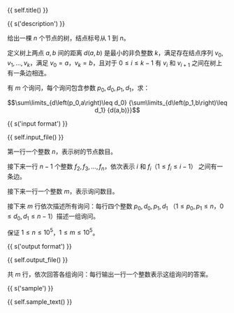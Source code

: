 
{{ self.title() }}

{{ s('description') }}

给出一棵 $n$ 个节点的树，结点标号从 $1$ 到 $n$。

定义树上两点 $a,b$ 间的距离 $d\left( a,b\right)$ 是最小的非负整数 $k$，满足存在结点序列 $v_0,v_1,\dots ,v_k$，满足 $v_0=a$，$v_k=b$，且对于 $0\leq i\leq k-1$ 有 $v_i$ 和 $v_{i+1}$ 之间在树上有一条边相连。

有 $m$ 个询问，每个询问包含参数 $p_0,d_0,p_1,d_1$，求：

$$\sum\limits_{d\left(p_0,a\right)\leq d_0} {\sum\limits_{d\left(p_1,b\right)\leq d_1} {d(a,b)}}$$

{{ s('input format') }}

{{ self.input_file() }}

第一行一个整数 $n$，表示树的节点数目。

接下来一行 $n-1$ 个整数 $f_2 ,f_3 ,\dots, f_n$，依次表示 $i$ 和 $f_i$（$1\leq f_i\leq i-1$） 之间有一条边。

接下来一行一个整数 $m$，表示询问数目。

接下来 $m$ 行依次描述所有询问：每行四个整数 $p_0,d_0,p_1,d_1$ （$1\leq p_0 ,p_1\leq n$，$0\leq d_0 ,d_1\leq n-1$）描述一组询问。

保证 $1\leq n\leq 10^5$，$1\leq m\leq 10^5$。

{{ s('output format') }}

{{ self.output_file() }}

共 $m$ 行，依次回答各组询问：每行输出一行一个整数表示这组询问的答案。

{{ s('sample') }}

{{ self.sample_text() }}
